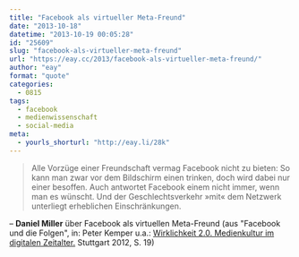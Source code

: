 ```yaml
---
title: "Facebook als virtueller Meta-Freund"
date: "2013-10-18"
datetime: "2013-10-19 00:05:28"
id: "25609"
slug: "facebook-als-virtueller-meta-freund"
url: "https://eay.cc/2013/facebook-als-virtueller-meta-freund/"
author: "eay"
format: "quote"
categories:
  - 0815
tags:
  - facebook
  - medienwissenschaft
  - social-media
meta:
  - yourls_shorturl: "http://eay.li/28k"
---
```


> Alle Vorzüge einer Freundschaft vermag Facebook nicht zu bieten: So kann man zwar vor dem Bildschirm einen trinken, doch wird dabei nur einer besoffen. Auch antwortet Facebook einem nicht immer, wenn man es wünscht. Und der Geschlechtsverkehr »mit« dem Netzwerk unterliegt erheblichen Einschränkungen.

– **Daniel Miller** über Facebook als virtuellen Meta-Freund (aus "Facebook und die Folgen", in: Peter Kemper u.a.: [Wirklichkeit 2.0. Medienkultur im digitalen Zeitalter.](http://www.amazon.de/exec/obidos/ASIN/3150202663/eayznet-21) Stuttgart 2012, S. 19)

